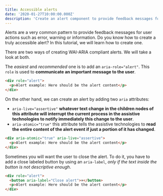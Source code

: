```yaml
---
title: Accessible alerts
date: '2020-01-27T10:00:00.000Z'
description: 'Create an alert component to provide feedback messages for user actions.'
---
```


Alerts are a very common pattern to provide feedback messages for user actions such as error, warning or information. Do you know how to create a truly accessible alert? In this tutorial, we will learn how to create one.

There are two ways of creating WAI-ARIA compliant alerts. We will take a look at both.

The _easiest_ and _recommended_ one is to add an `aria-role="alert"`. This `role` is used to **communicate an important message to the user**.

```html
<div role="alert">
  <p>Alert example: Here should be the alert content</p>
</div>
```

On the other hand, we can create an alert by adding two `aria` attributes:

* `aria-live="assertive"` **whatever text change in the children nodes of this attribute will interrupt the current process in the assistive technologies to notify immediately this change to the user**.
* `aria-atomic="true"` this attribute tells the assistive technologies to **read the entire content of the alert event if just a portion of it has changed**.

```html
<div aria-atomic="true" aria-live="assertive">
  <p>Alert example: Here should be the alert content</p>
</div>
```

Sometimes you will want the user to close the alert. To do it, you have to add a close labeled button by using an `aria-label`, _only if the text inside the button is not descriptive enough_.

```html
<div role="alert">
  <button aria-label="Close alert">×</button>
  <p>Alert example: Here should be the alert content</p>
</div>
```
